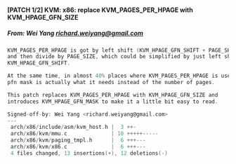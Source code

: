 #### [PATCH 1/2] KVM: x86: replace KVM_PAGES_PER_HPAGE with KVM_HPAGE_GFN_SIZE
##### From: Wei Yang <richard.weiyang@gmail.com>

```c
KVM_PAGES_PER_HPAGE is got by left shift (KVM_HPAGE_GFN_SHIFT + PAGE_SHIFT)
and then divide by PAGE_SIZE, which could be simplified by just left shift
KVM_HPAGE_GFN_SHIFT.

At the same time, in almost 40% places where KVM_PAGES_PER_HPAGE is used,
pfn mask is actually what it needs instead of the number of pages.

This patch replaces KVM_PAGES_PER_HPAGE with KVM_HPAGE_GFN_SIZE and
introduces KVM_HPAGE_GFN_MASK to make it a little bit easy to read.

Signed-off-by: Wei Yang <richard.weiyang@gmail.com>
---
 arch/x86/include/asm/kvm_host.h |  3 ++-
 arch/x86/kvm/mmu.c              | 10 +++++-----
 arch/x86/kvm/paging_tmpl.h      |  6 +++---
 arch/x86/kvm/x86.c              |  6 +++---
 4 files changed, 13 insertions(+), 12 deletions(-)

```
